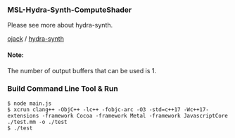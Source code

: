### MSL-Hydra-Synth-ComputeShader

Please see more about hydra-synth.

 [ojack](https://github.com/ojack) / [hydra-synth](https://github.com/ojack/hydra-synth) 

#### Note:

The number of output buffers that can be used is 1.

### Build Command Line Tool & Run

```
$ node main.js
$ xcrun clang++ -ObjC++ -lc++ -fobjc-arc -O3 -std=c++17 -Wc++17-extensions -framework Cocoa -framework Metal -framework JavascriptCore ./test.mm -o ./test
$ ./test
```

